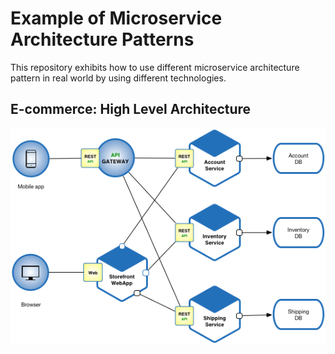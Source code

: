 # Example of Microservice Architecture Patterns

This repository exhibits how to use different microservice architecture pattern in real world by using different technologies.

## E-commerce: High Level Architecture

![](architecture.png)
